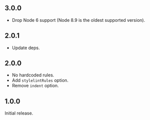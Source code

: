 ## 3.0.0

- Drop Node 6 support (Node 8.9 is the oldest supported version).

## 2.0.1

- Update deps.

## 2.0.0

- No hardcoded rules.
- Add `stylelintRules` option.
- Remove `indent` option.

## 1.0.0

Initial release.
